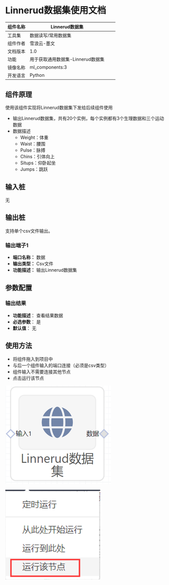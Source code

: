 # Linnerud数据集使用文档
| 组件名称 | Linnerud数据集 |  |  |
| --- | --- | --- | --- |
| 工具集 | 数据读写/常用数据集 |  |  |
| 组件作者 | 雪浪云-墨文 |  |  |
| 文档版本 | 1.0 |  |  |
| 功能 | 用于获取通用数据集-Linnerud数据集 |  |  |
| 镜像名称 | ml_components:3 |  |  |
| 开发语言 | Python |  |  |

## 组件原理
使用该组件实现将Linnerud数据集下发给后续组件使用


- 输出Linnerud数据集，共有20个实例，每个实例都有3个生理数据和三个运动数据
- 数据描述
    - Weight：体重
    - Waist：腰围
    - Pulse：脉搏
    - Chins：引体向上
    - Situps：仰卧起坐
    - Jumps：跳跃

## 输入桩
无

## 输出桩
支持单个csv文件输出。
### 输出端子1

- **端口名称：** 数据
- **输出类型：** Csv文件
- **功能描述：** 输出Linnerud数据集

## 参数配置
### 输出结果

- **功能描述**： 查看结果数据
- **必选参数**： 是
- **默认值**： 无

## 使用方法
- 将组件拖入到项目中
- 与后一个组件输入的端口连接（必须是csv类型）
- 组件输入不需要连接其他节点
- 点击运行该节点

![](./img/Linnerud数据集.png)

![](./img/1568086602280-f3f7a128-867e-458b-b13a-917dc628f8ac.png)
